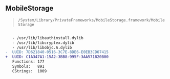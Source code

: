 ## MobileStorage

> `/System/Library/PrivateFrameworks/MobileStorage.framework/MobileStorage`

```diff

   - /usr/lib/libauthinstall.dylib
   - /usr/lib/libcryptex.dylib
   - /usr/lib/libobjc.A.dylib
-  UUID: 7D621840-0516-3C7E-8DE6-E0EB3CD67415
+  UUID: C1A347A1-15A2-3BB8-995F-3AA571820B00
   Functions: 177
   Symbols:   891
   CStrings:  1009

```
